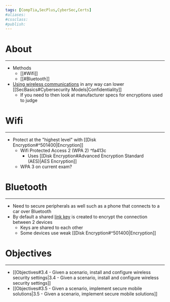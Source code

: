 ```yaml
---
tags: [CompTia,SecPlus,CyberSec,Certs]
#aliases:
#cssclass:
#publish:
---
```


# About
---
- Methods
	- [[#Wifi]]
	- [[#Bluetooth]]
- <u>Using wireless communications</u> in any way can lower [[SecBasics#Cybersecurity Models|Confidentiality]]
	- If you need to then look at manufacturer specs for encryptions used to judge

# Wifi
---
- Protect at the "highest level" with [[Disk Encryption#^501400|Encryption]]
	- Wifi Protected Access 2 (WPA 2) ^fa413c
		- Uses [[Disk Encryption#Advanced Encryption Standard (AES)|AES Encryption]]
	- WPA 3 on current exam?

# Bluetooth
---
- Need to secure peripherals as well such as a phone that connects to a car over Bluetooth
- By default a shared <u>link key</u> is created to encrypt the connection between 2 devices
	- Keys are shared to each other
	- Some devices use weak [[Disk Encryption#^501400|Encryption]]

# Objectives
---
- [[Objectives#3.4 - Given a scenario, install and configure wireless security settings|3.4 - Given a scenario, install and configure wireless security settings]]
- [[Objectives#3.5 - Given a scenario, implement secure mobile solutions|3.5 - Given a scenario, implement secure mobile solutions]]